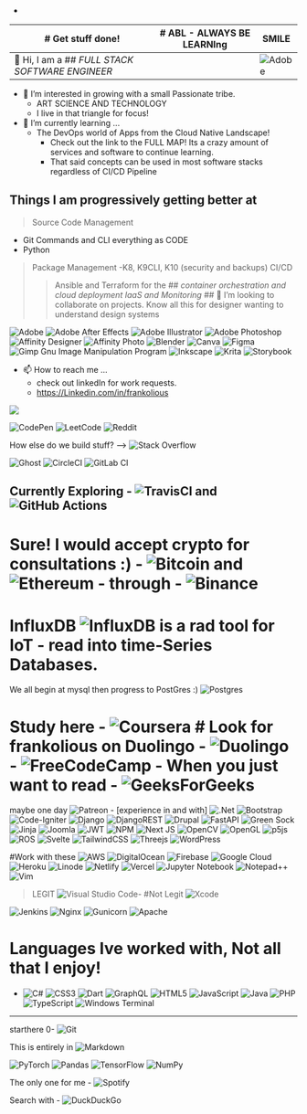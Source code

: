 - 
  
  | # Get stuff done!         |# ABL - ALWAYS BE LEARNIng     | SMILE |
|---------------------------|------------------------------|--------------------|
| 👋 Hi, I am a ## *FULL STACK SOFTWARE ENGINEER* |      |  ![Adobe](https://img.shields.io/badge/adobe-%23FF0000.svg?style=for-the-badge&logo=adobe&logoColor=white)    |

- 👀 I’m interested in growing with a small Passionate tribe.
  - ART SCIENCE AND TECHNOLOGY
  - I live in that triangle for focus!
- 🌱 I’m currently learning ...
  - The DevOps world of Apps from the Cloud Native Landscape!
    - Check out the link to the FULL MAP! Its a crazy amount of services and software to continue learning.
    - That said concepts can be used in most software stacks regardless of CI/CD Pipeline
## Things I am progressively getting better at ##
>Source Code Management
   - Git Commands and CLI everything as CODE
   - Python
>Package Management
    -K8, K9CLI, K10 (security and backups)
>CI/CD
>> Ansible and Terraform for the ## *container orchestration and cloud deployment IaaS and Monitoring* ##
>> 💞️ I’m looking to collaborate on projects.  Know all this for designer wanting to understand design systems

![Adobe](https://img.shields.io/badge/adobe-%23FF0000.svg?style=for-the-badge&logo=adobe&logoColor=white) 
![Adobe After Effects](https://img.shields.io/badge/Adobe%20After%20Effects-9999FF.svg?style=for-the-badge&logo=Adobe%20After%20Effects&logoColor=white)
![Adobe Illustrator](https://img.shields.io/badge/adobe%20illustrator-%23FF9A00.svg?style=for-the-badge&logo=adobe%20illustrator&logoColor=white)
![Adobe Photoshop](https://img.shields.io/badge/adobe%20photoshop-%2331A8FF.svg?style=for-the-badge&logo=adobe%20photoshop&logoColor=white)
![Affinity Designer](https://img.shields.io/badge/affinity%20desginer-%231B72BE.svg?style=for-the-badge&logo=affinity-designer&logoColor=white)
![Affinity Photo](https://img.shields.io/badge/affinityphoto-%237E4DD2.svg?style=for-the-badge&logo=affinity-photo&logoColor=white)
![Blender](https://img.shields.io/badge/blender-%23F5792A.svg?style=for-the-badge&logo=blender&logoColor=white)
![Canva](https://img.shields.io/badge/Canva-%2300C4CC.svg?style=for-the-badge&logo=Canva&logoColor=white)
![Figma](https://img.shields.io/badge/figma-%23F24E1E.svg?style=for-the-badge&logo=figma&logoColor=white)
![Gimp Gnu Image Manipulation Program](https://img.shields.io/badge/Gimp-657D8B?style=for-the-badge&logo=gimp&logoColor=FFFFFF)
![Inkscape](https://img.shields.io/badge/Inkscape-e0e0e0?style=for-the-badge&logo=inkscape&logoColor=080A13)
![Krita](https://img.shields.io/badge/Krita-203759?style=for-the-badge&logo=krita&logoColor=EEF37B)
![Storybook](https://img.shields.io/badge/-Storybook-FF4785?style=for-the-badge&logo=storybook&logoColor=white)


- 📫 How to reach me ...
  - check out linkedIn for work requests.
  - <https://Linkedin.com/in/frankolious>

[<img src="https://img.shields.io/badge/LABEL ME- THEN MESSAGE ME-COLOR.svg?logo=LOGO">](<LINK>)

![CodePen](https://img.shields.io/badge/Codepen-000000?style=for-the-badge&logo=codepen&logoColor=white)
![LeetCode](https://img.shields.io/badge/LeetCode-000000?style=for-the-badge&logo=LeetCode&logoColor=#d16c06)
![Reddit](https://img.shields.io/badge/Reddit-%23FF4500.svg?style=for-the-badge&logo=Reddit&logoColor=white)

How else do we build stuff?  --> ![Stack Overflow](https://img.shields.io/badge/-Stackoverflow-FE7A16?style=for-the-badge&logo=stack-overflow&logoColor=white) 


![Ghost](https://img.shields.io/badge/ghost-000?style=for-the-badge&logo=ghost&logoColor=%23F7DF1E)
![CircleCI](https://img.shields.io/badge/circle%20ci-%23161616.svg?style=for-the-badge&logo=circleci&logoColor=white)
![GitLab CI](https://img.shields.io/badge/gitlab%20ci-%23181717.svg?style=for-the-badge&logo=gitlab&logoColor=white)
    
 ## Currently Exploring - ![TravisCI](https://img.shields.io/badge/travis%20ci-%232B2F33.svg?style=for-the-badge&logo=travis&logoColor=white) and  ![GitHub Actions](https://img.shields.io/badge/github%20actions-%232671E5.svg?style=for-the-badge&logo=githubactions&logoColor=white)

  # Sure! I would accept crypto for consultations :) - ![Bitcoin](https://img.shields.io/badge/Bitcoin-000?style=for-the-badge&logo=bitcoin&logoColor=white) and ![Ethereum](https://img.shields.io/badge/Ethereum-3C3C3D?style=for-the-badge&logo=Ethereum&logoColor=white) - through - ![Binance](https://img.shields.io/badge/Binance-FCD535?style=for-the-badge&logo=binance&logoColor=white)

# InfluxDB ![InfluxDB](https://img.shields.io/badge/InfluxDB-22ADF6?style=for-the-badge&logo=InfluxDB&logoColor=white) is a rad tool for IoT - read into time-Series Databases. 

We all begin at mysql 
then progress to PostGres :) ![Postgres](https://img.shields.io/badge/postgres-%23316192.svg?style=for-the-badge&logo=postgresql&logoColor=white)


# Study here - ![Coursera](https://img.shields.io/badge/Coursera-%230056D2.svg?style=for-the-badge&logo=Coursera&logoColor=white) # Look for frankolious on Duolingo - ![Duolingo](https://img.shields.io/badge/Duolingo-%234DC730.svg?style=for-the-badge&logo=Duolingo&logoColor=white) - ![FreeCodeCamp](https://img.shields.io/badge/Freecodecamp-%23123.svg?&style=for-the-badge&logo=freecodecamp&logoColor=green) - When you just want to read - ![GeeksForGeeks](https://img.shields.io/badge/GeeksforGeeks-gray?style=for-the-badge&logo=geeksforgeeks&logoColor=35914c)

maybe one day ![Patreon](https://img.shields.io/badge/Patreon-F96854?style=for-the-badge&logo=patreon&logoColor=white) - [experience in and with]
![.Net](https://img.shields.io/badge/.NET-5C2D91?style=for-the-badge&logo=.net&logoColor=white)
![Bootstrap](https://img.shields.io/badge/bootstrap-%23563D7C.svg?style=for-the-badge&logo=bootstrap&logoColor=white)
![Code-Igniter](https://img.shields.io/badge/CodeIgniter-%23EF4223.svg?style=for-the-badge&logo=codeIgniter&logoColor=white)
![Django](https://img.shields.io/badge/django-%23092E20.svg?style=for-the-badge&logo=django&logoColor=white)
![DjangoREST](https://img.shields.io/badge/DJANGO-REST-ff1709?style=for-the-badge&logo=django&logoColor=white&color=ff1709&labelColor=gray)
![Drupal](https://img.shields.io/badge/drupal-%230678BE.svg?style=for-the-badge&logo=drupal&logoColor=white)
![FastAPI](https://img.shields.io/badge/FastAPI-005571?style=for-the-badge&logo=fastapi)
![Green Sock](https://img.shields.io/badge/green%20sock-88CE02?style=for-the-badge&logo=greensock&logoColor=white)
![Jinja](https://img.shields.io/badge/jinja-white.svg?style=for-the-badge&logo=jinja&logoColor=black)
![Joomla](https://img.shields.io/badge/joomla-%235091CD.svg?style=for-the-badge&logo=joomla&logoColor=white)
![JWT](https://img.shields.io/badge/JWT-black?style=for-the-badge&logo=JSON%20web%20tokens)
![NPM](https://img.shields.io/badge/NPM-%23000000.svg?style=for-the-badge&logo=npm&logoColor=white)
![Next JS](https://img.shields.io/badge/Next-black?style=for-the-badge&logo=next.js&logoColor=white)
![OpenCV](https://img.shields.io/badge/opencv-%23white.svg?style=for-the-badge&logo=opencv&logoColor=white)
![OpenGL](https://img.shields.io/badge/OpenGL-%23FFFFFF.svg?style=for-the-badge&logo=opengl)
![p5js](https://img.shields.io/badge/p5.js-ED225D?style=for-the-badge&logo=p5.js&logoColor=FFFFFF)
![ROS](https://img.shields.io/badge/ros-%230A0FF9.svg?style=for-the-badge&logo=ros&logoColor=white)
![Svelte](https://img.shields.io/badge/svelte-%23f1413d.svg?style=for-the-badge&logo=svelte&logoColor=white)
![TailwindCSS](https://img.shields.io/badge/tailwindcss-%2338B2AC.svg?style=for-the-badge&logo=tailwind-css&logoColor=white)
![Threejs](https://img.shields.io/badge/threejs-black?style=for-the-badge&logo=three.js&logoColor=white)
![WordPress](https://img.shields.io/badge/WordPress-%23117AC9.svg?style=for-the-badge&logo=WordPress&logoColor=white)


#Work with these
![AWS](https://img.shields.io/badge/AWS-%23FF9900.svg?style=for-the-badge&logo=amazon-aws&logoColor=white)
![DigitalOcean](https://img.shields.io/badge/DigitalOcean-%230167ff.svg?style=for-the-badge&logo=digitalOcean&logoColor=white)
![Firebase](https://img.shields.io/badge/firebase-%23039BE5.svg?style=for-the-badge&logo=firebase)
![Google Cloud](https://img.shields.io/badge/GoogleCloud-%234285F4.svg?style=for-the-badge&logo=google-cloud&logoColor=white)
![Heroku](https://img.shields.io/badge/heroku-%23430098.svg?style=for-the-badge&logo=heroku&logoColor=white)
![Linode](https://img.shields.io/badge/linode-00A95C?style=for-the-badge&logo=linode&logoColor=white)
![Netlify](https://img.shields.io/badge/netlify-%23000000.svg?style=for-the-badge&logo=netlify&logoColor=#00C7B7)
![Vercel](https://img.shields.io/badge/vercel-%23000000.svg?style=for-the-badge&logo=vercel&logoColor=white)
![Jupyter Notebook](https://img.shields.io/badge/jupyter-%23FA0F00.svg?style=for-the-badge&logo=jupyter&logoColor=white)
![Notepad++](https://img.shields.io/badge/Notepad++-90E59A.svg?style=for-the-badge&logo=notepad%2b%2b&logoColor=black)
![Vim](https://img.shields.io/badge/VIM-%2311AB00.svg?style=for-the-badge&logo=vim&logoColor=white)
>LEGIT ![Visual Studio Code](https://img.shields.io/badge/Visual%20Studio%20Code-0078d7.svg?style=for-the-badge&logo=visual-studio-code&logoColor=white)- #Not Legit ![Xcode](https://img.shields.io/badge/Xcode-007ACC?style=for-the-badge&logo=Xcode&logoColor=white)

![Jenkins](https://img.shields.io/badge/jenkins-%232C5263.svg?style=for-the-badge&logo=jenkins&logoColor=white)
![Nginx](https://img.shields.io/badge/nginx-%23009639.svg?style=for-the-badge&logo=nginx&logoColor=white)
![Gunicorn](https://img.shields.io/badge/gunicorn-%298729.svg?style=for-the-badge&logo=gunicorn&logoColor=white)
![Apache](https://img.shields.io/badge/apache-%23D42029.svg?style=for-the-badge&logo=apache&logoColor=white)


# Languages Ive worked with, Not all that I enjoy!
- ![C#](https://img.shields.io/badge/c%23-%23239120.svg?style=for-the-badge&logo=c-sharp&logoColor=white) ![CSS3](https://img.shields.io/badge/css3-%231572B6.svg?style=for-the-badge&logo=css3&logoColor=white) ![Dart](https://img.shields.io/badge/dart-%230175C2.svg?style=for-the-badge&logo=dart&logoColor=white) ![GraphQL](https://img.shields.io/badge/-GraphQL-E10098?style=for-the-badge&logo=graphql&logoColor=white) ![HTML5](https://img.shields.io/badge/html5-%23E34F26.svg?style=for-the-badge&logo=html5&logoColor=white) ![JavaScript](https://img.shields.io/badge/javascript-%23323330.svg?style=for-the-badge&logo=javascript&logoColor=%23F7DF1E) ![Java](https://img.shields.io/badge/java-%23ED8B00.svg?style=for-the-badge&logo=java&logoColor=white) ![PHP](https://img.shields.io/badge/php-%23777BB4.svg?style=for-the-badge&logo=php&logoColor=white) ![TypeScript](https://img.shields.io/badge/typescript-%23007ACC.svg?style=for-the-badge&logo=typescript&logoColor=white) ![Windows Terminal](https://img.shields.io/badge/Windows%20Terminal-%234D4D4D.svg?style=for-the-badge&logo=windows-terminal&logoColor=white)

****
starthere 0- ![Git](https://img.shields.io/badge/git-%23F05033.svg?style=for-the-badge&logo=git&logoColor=white)


This is entirely in ![Markdown](https://img.shields.io/badge/markdown-%23000000.svg?style=for-the-badge&logo=markdown&logoColor=white)

![PyTorch](https://img.shields.io/badge/PyTorch-%23EE4C2C.svg?style=for-the-badge&logo=PyTorch&logoColor=white)
![Pandas](https://img.shields.io/badge/pandas-%23150458.svg?style=for-the-badge&logo=pandas&logoColor=white)
![TensorFlow](https://img.shields.io/badge/TensorFlow-%23FF6F00.svg?style=for-the-badge&logo=TensorFlow&logoColor=white)
![NumPy](https://img.shields.io/badge/numpy-%23013243.svg?style=for-the-badge&logo=numpy&logoColor=white)

The only one for me - ![Spotify](https://img.shields.io/badge/Spotify-1ED760?style=for-the-badge&logo=spotify&logoColor=white)

Search with - ![DuckDuckGo](https://img.shields.io/badge/DuckDuckGo-DE5833?style=for-the-badge&logo=DuckDuckGo&logoColor=white)










<!---
frankolious/frankolious is a ✨ special ✨ repository because its `README.md` (this file) appears on your GitHub profile.
You can click the Preview link to take a look at your changes.
--->
